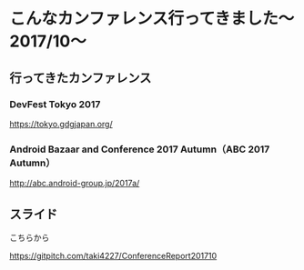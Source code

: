 # こんなカンファレンス行ってきました〜2017/10〜

## 行ってきたカンファレンス

### DevFest Tokyo 2017
https://tokyo.gdgjapan.org/

### Android Bazaar and Conference 2017 Autumn（ABC 2017 Autumn）
http://abc.android-group.jp/2017a/

## スライド

こちらから

https://gitpitch.com/taki4227/ConferenceReport201710